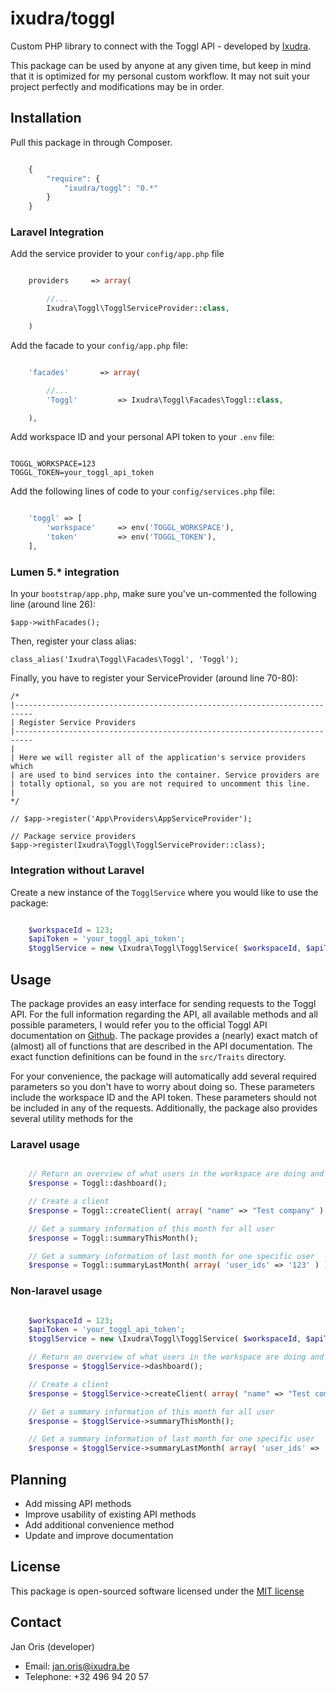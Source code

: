 ixudra/toggl
================

Custom PHP library to connect with the Toggl API - developed by [Ixudra](http://ixudra.be).

This package can be used by anyone at any given time, but keep in mind that it is optimized for my personal custom workflow. It may not suit your project perfectly and modifications may be in order.



## Installation

Pull this package in through Composer.

```js

    {
        "require": {
            "ixudra/toggl": "0.*"
        }
    }

```



### Laravel Integration

Add the service provider to your `config/app.php` file

```php

    providers     => array(

        //...
        Ixudra\Toggl\TogglServiceProvider::class,

    )

```

Add the facade to your `config/app.php` file:

```php

    'facades'       => array(

        //...
        'Toggl'         => Ixudra\Toggl\Facades\Toggl::class,

    ),

```

Add workspace ID and your personal API token to your `.env` file:

```

TOGGL_WORKSPACE=123
TOGGL_TOKEN=your_toggl_api_token

```

Add the following lines of code to your `config/services.php` file:

```php

    'toggl' => [
        'workspace'     => env('TOGGL_WORKSPACE'),
        'token'         => env('TOGGL_TOKEN'),
    ],

```


### Lumen 5.* integration

In your `bootstrap/app.php`, make sure you've un-commented the following line (around line 26):

```
$app->withFacades();
```

Then, register your class alias:
```
class_alias('Ixudra\Toggl\Facades\Toggl', 'Toggl');
```

Finally, you have to register your ServiceProvider (around line 70-80):

```
/*
|--------------------------------------------------------------------------
| Register Service Providers
|--------------------------------------------------------------------------
|
| Here we will register all of the application's service providers which
| are used to bind services into the container. Service providers are
| totally optional, so you are not required to uncomment this line.
|
*/

// $app->register('App\Providers\AppServiceProvider');

// Package service providers
$app->register(Ixudra\Toggl\TogglServiceProvider::class);
```


### Integration without Laravel

Create a new instance of the `TogglService` where you would like to use the package:

```php

    $workspaceId = 123;
    $apiToken = 'your_toggl_api_token';
    $togglService = new \Ixudra\Toggl\TogglService( $workspaceId, $apiToken );

```



## Usage

The package provides an easy interface for sending requests to the Toggl API. For the full information regarding the API,
all available methods and all possible parameters, I would refer you to the official Toggl API documentation on 
[Github](https://github.com/toggl/toggl_api_docs). The package provides a (nearly) exact match of (almost) all of functions 
that are described in the API documentation. The exact function definitions can be found in the `src/Traits` directory.

For your convenience, the package will automatically add several required parameters so you don't have to worry about 
doing so. These parameters include the workspace ID and the API token. These parameters should not be included in any
of the requests. Additionally, the package also provides several utility methods for the 


### Laravel usage

```php

    // Return an overview of what users in the workspace are doing and have been doing
    $response = Toggl::dashboard();

    // Create a client
    $response = Toggl::createClient( array( "name" => "Test company" ) ) );

    // Get a summary information of this month for all user 
    $response = Toggl::summaryThisMonth();

    // Get a summary information of last month for one specific user 
    $response = Toggl::summaryLastMonth( array( 'user_ids' => '123' ) ) );

```


### Non-laravel usage

```php

    $workspaceId = 123;
    $apiToken = 'your_toggl_api_token';
    $togglService = new \Ixudra\Toggl\TogglService( $workspaceId, $apiToken );

    // Return an overview of what users in the workspace are doing and have been doing
    $response = $togglService->dashboard();

    // Create a client
    $response = $togglService->createClient( array( "name" => "Test company" ) ) );

    // Get a summary information of this month for all user 
    $response = $togglService->summaryThisMonth();

    // Get a summary information of last month for one specific user 
    $response = $togglService->summaryLastMonth( array( 'user_ids' => '123' ) ) );

```




## Planning

- Add missing API methods
- Improve usability of existing API methods
- Add additional convenience method
- Update and improve documentation




## License

This package is open-sourced software licensed under the [MIT license](http://opensource.org/licenses/MIT)




## Contact

Jan Oris (developer)

- Email: jan.oris@ixudra.be
- Telephone: +32 496 94 20 57
